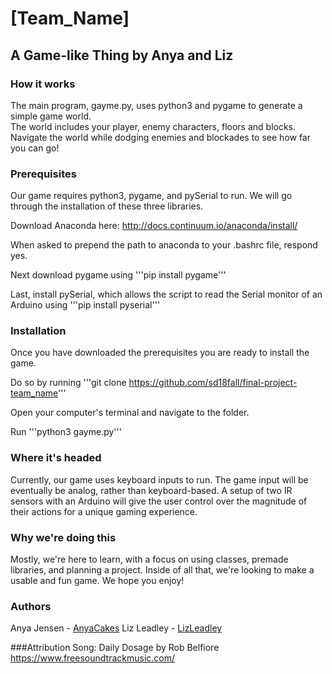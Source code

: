 # [Team_Name]
## A Game-like Thing by Anya and Liz

### How it works
The main program, gayme.py, uses python3 and pygame to generate a simple game world.  
The world includes your player, enemy characters, floors and blocks.
Navigate the world while dodging enemies and blockades to see how far you can go!

### Prerequisites
Our game requires python3, pygame, and pySerial to run. We will go through the installation of these three libraries.

Download Anaconda here: http://docs.continuum.io/anaconda/install/

When asked to prepend the path to anaconda to your .bashrc file, respond yes.

Next download pygame using
'''pip install pygame'''

Last, install pySerial, which allows the script to read the Serial monitor of an Arduino using
'''pip install pyserial'''

### Installation
Once you have downloaded the prerequisites you are ready to install the game.

Do so by running
'''git clone https://github.com/sd18fall/final-project-team_name'''

Open your computer's terminal and navigate to the folder.

Run '''python3 gayme.py'''

### Where it's headed
Currently, our game uses keyboard inputs to run. The game input will be eventually be analog, rather than keyboard-based. A setup of two IR sensors with an Arduino will give the user control over the magnitude of
their actions for a unique gaming experience.

### Why we're doing this
Mostly, we're here to learn, with a focus on using classes, premade libraries,
and planning a project. Inside of all that, we're looking to make a usable
and fun game. We hope you enjoy!

### Authors
Anya Jensen - [AnyaCakes](https://github.com/AnyaCakes)
Liz Leadley - [LizLeadley](https://github.com/LizLeadley)

###Attribution
Song: Daily Dosage by Rob Belfiore https://www.freesoundtrackmusic.com/
